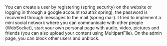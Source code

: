 You can create a user by registering (spring security) on the website or logging in through a google account (oauth2 spring), the password is recovered through messages to the mail (spring mail).
I tried to implement a mini social network where you can communicate with other people (WebSocket), start your own personal page with audio, video, pictures and friends (you can also upload your content using MultipartFile). On the admin page, you can block other users and unblock.
